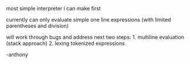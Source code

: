 most simple interpreter i can make first

currently can only evaluate simple one line expressions (with limited parentheses and division)

will work through bugs and address next two steps:
    1. multiline evaluation (stack approach)
    2. lexing tokenized expressions

-anthony